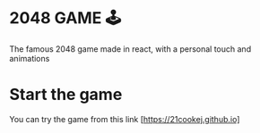 # 2048 GAME 🕹

The famous 2048 game made in react, with a personal touch and animations

# Start the game
You can try the game from this link
   [https://21cookej.github.io]
